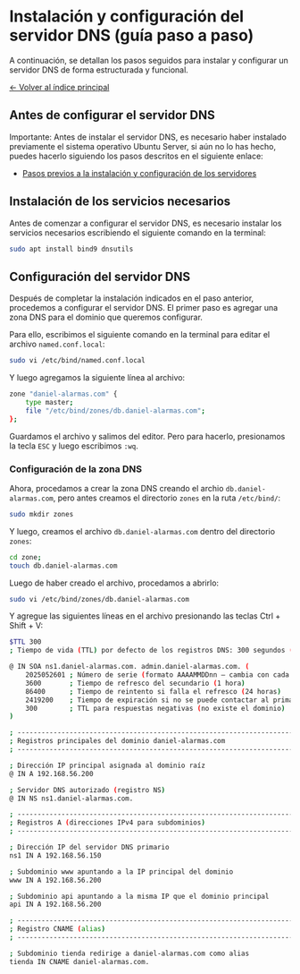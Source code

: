 # Instalación y configuración del servidor DNS (guía paso a paso)

A continuación, se detallan los pasos seguidos para instalar y configurar un servidor DNS de forma estructurada y funcional.

[← Volver al índice principal](../Readme.md "Ir al contenido principal")

## Antes de configurar el servidor DNS

Importante: Antes de instalar el servidor DNS, es necesario haber instalado previamente el sistema operativo Ubuntu Server, si aún no lo has hecho, puedes hacerlo siguiendo los pasos descritos en el siguiente enlace:

* [Pasos previos a la instalación y configuración de los servidores](./preview.md "Primeros pasos antes de la instalación")

## Instalación de los servicios necesarios

Antes de comenzar a configurar el servidor DNS, es necesario instalar los servicios necesarios escribiendo el siguiente comando en la terminal:

```bash
sudo apt install bind9 dnsutils
```

## Configuración del servidor DNS

Después de completar la instalación indicados en el paso anterior, procedemos a configurar el servidor DNS. El primer paso es agregar una zona DNS para el dominio que queremos configurar.

Para ello, escribimos el siguiente comando en la terminal para editar el archivo `named.conf.local`:

```bash
sudo vi /etc/bind/named.conf.local
```

Y luego agregamos la siguiente línea al archivo:

```bash
zone "daniel-alarmas.com" {
    type master;
    file "/etc/bind/zones/db.daniel-alarmas.com";
};
```

Guardamos el archivo y salimos del editor. Pero para hacerlo, presionamos la tecla `ESC` y luego escribimos `:wq`.

### Configuración de la zona DNS

Ahora, procedamos a crear la zona DNS creando el archio `db.daniel-alarmas.com`, pero antes creamos el directorio `zones` en la ruta `/etc/bind/`:

```bash
sudo mkdir zones
```

Y luego, creamos el archivo `db.daniel-alarmas.com` dentro del directorio `zones`:

```bash
cd zone;
touch db.daniel-alarmas.com
```

Luego de haber creado el archivo, procedamos a abrirlo:

```bash
sudo vi /etc/bind/zones/db.daniel-alarmas.com
```

Y agregue las siguientes líneas en el archivo presionando las teclas <key>Ctrl</key> + <key>Shift</key> + <key>V</key>:

```bash
$TTL 300
; Tiempo de vida (TTL) por defecto de los registros DNS: 300 segundos (5 minutos)

@ IN SOA ns1.daniel-alarmas.com. admin.daniel-alarmas.com. (
    2025052601 ; Número de serie (formato AAAAMMDDnn — cambia con cada modificación)
    3600       ; Tiempo de refresco del secundario (1 hora)
    86400      ; Tiempo de reintento si falla el refresco (24 horas)
    2419200    ; Tiempo de expiración si no se puede contactar al primario (28 días)
    300        ; TTL para respuestas negativas (no existe el dominio)
)

; -------------------------------------------------------------------------------------
; Registros principales del dominio daniel-alarmas.com
; -------------------------------------------------------------------------------------

; Dirección IP principal asignada al dominio raíz
@ IN A 192.168.56.200

; Servidor DNS autorizado (registro NS)
@ IN NS ns1.daniel-alarmas.com.

; -------------------------------------------------------------------------------------
; Registros A (direcciones IPv4 para subdominios)
; -------------------------------------------------------------------------------------

; Dirección IP del servidor DNS primario
ns1 IN A 192.168.56.150

; Subdominio www apuntando a la IP principal del dominio
www IN A 192.168.56.200

; Subdominio api apuntando a la misma IP que el dominio principal
api IN A 192.168.56.200

; -------------------------------------------------------------------------------------
; Registro CNAME (alias)
; -------------------------------------------------------------------------------------

; Subdominio tienda redirige a daniel-alarmas.com como alias
tienda IN CNAME daniel-alarmas.com.

```

